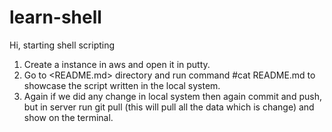 # learn-shell
Hi, starting shell scripting
1. Create a instance in aws and open it in putty. 
2. Go to <README.md> directory and run command #cat README.md to showcase the script written in the local system.
3. Again if we did any change in local system then again commit and push, but in server run git pull (this will pull all the data which is change) and show on the terminal. 